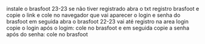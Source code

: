instale o brasfoot 23-23
se não tiver registrado abra o txt registro brasfoot e copie o link e cole no navegador que vai aparecer o login e senha do brasfoot
em seguida abra o brasfoot 22-23 vai até registro na area login copie o login após o logim: cole no brasfoot e em seguida copie a senha após do senha: cole no brasfoot
